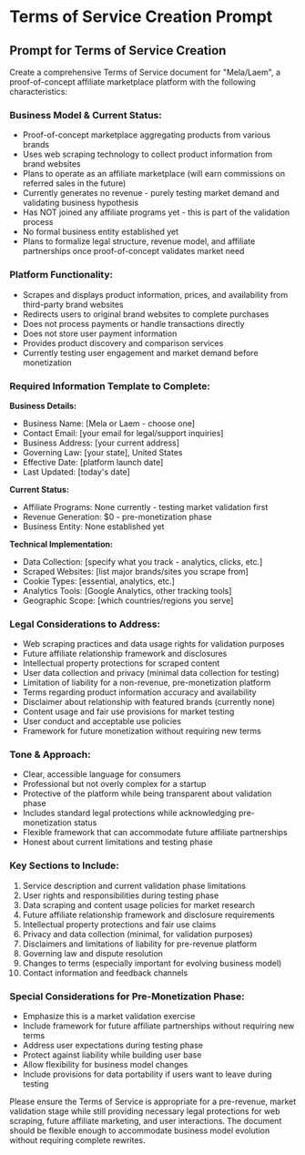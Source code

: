 # Terms of Service Creation Prompt

## Prompt for Terms of Service Creation

Create a comprehensive Terms of Service document for "Mela/Laem", a proof-of-concept affiliate marketplace platform with the following characteristics:

### **Business Model & Current Status:**
- Proof-of-concept marketplace aggregating products from various brands
- Uses web scraping technology to collect product information from brand websites
- Plans to operate as an affiliate marketplace (will earn commissions on referred sales in the future)
- Currently generates no revenue - purely testing market demand and validating business hypothesis
- Has NOT joined any affiliate programs yet - this is part of the validation process
- No formal business entity established yet
- Plans to formalize legal structure, revenue model, and affiliate partnerships once proof-of-concept validates market need

### **Platform Functionality:**
- Scrapes and displays product information, prices, and availability from third-party brand websites
- Redirects users to original brand websites to complete purchases
- Does not process payments or handle transactions directly
- Does not store user payment information
- Provides product discovery and comparison services
- Currently testing user engagement and market demand before monetization

### **Required Information Template to Complete:**
**Business Details:**
- Business Name: [Mela or Laem - choose one]
- Contact Email: [your email for legal/support inquiries]
- Business Address: [your current address]
- Governing Law: [your state], United States
- Effective Date: [platform launch date]
- Last Updated: [today's date]

**Current Status:**
- Affiliate Programs: None currently - testing market validation first
- Revenue Generation: $0 - pre-monetization phase
- Business Entity: None established yet

**Technical Implementation:**
- Data Collection: [specify what you track - analytics, clicks, etc.]
- Scraped Websites: [list major brands/sites you scrape from]
- Cookie Types: [essential, analytics, etc.]
- Analytics Tools: [Google Analytics, other tracking tools]
- Geographic Scope: [which countries/regions you serve]

### **Legal Considerations to Address:**
- Web scraping practices and data usage rights for validation purposes
- Future affiliate relationship framework and disclosures
- Intellectual property protections for scraped content
- User data collection and privacy (minimal data collection for testing)
- Limitation of liability for a non-revenue, pre-monetization platform
- Terms regarding product information accuracy and availability
- Disclaimer about relationship with featured brands (currently none)
- Content usage and fair use provisions for market testing
- User conduct and acceptable use policies
- Framework for future monetization without requiring new terms

### **Tone & Approach:**
- Clear, accessible language for consumers
- Professional but not overly complex for a startup
- Protective of the platform while being transparent about validation phase
- Includes standard legal protections while acknowledging pre-monetization status
- Flexible framework that can accommodate future affiliate partnerships
- Honest about current limitations and testing phase

### **Key Sections to Include:**
1. Service description and current validation phase limitations
2. User rights and responsibilities during testing phase
3. Data scraping and content usage policies for market research
4. Future affiliate relationship framework and disclosure requirements
5. Intellectual property protections and fair use claims
6. Privacy and data collection (minimal, for validation purposes)
7. Disclaimers and limitations of liability for pre-revenue platform
8. Governing law and dispute resolution
9. Changes to terms (especially important for evolving business model)
10. Contact information and feedback channels

### **Special Considerations for Pre-Monetization Phase:**
- Emphasize this is a market validation exercise
- Include framework for future affiliate partnerships without requiring new terms
- Address user expectations during testing phase
- Protect against liability while building user base
- Allow flexibility for business model changes
- Include provisions for data portability if users want to leave during testing

Please ensure the Terms of Service is appropriate for a pre-revenue, market validation stage while still providing necessary legal protections for web scraping, future affiliate marketing, and user interactions. The document should be flexible enough to accommodate business model evolution without requiring complete rewrites.